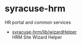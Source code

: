 # syracuse-hrm

HR portal and common services

* [syracuse-hrm/lib/wizardHelper](lib/wizardHelper.md)  
  HRM Site Wizard Helper  
